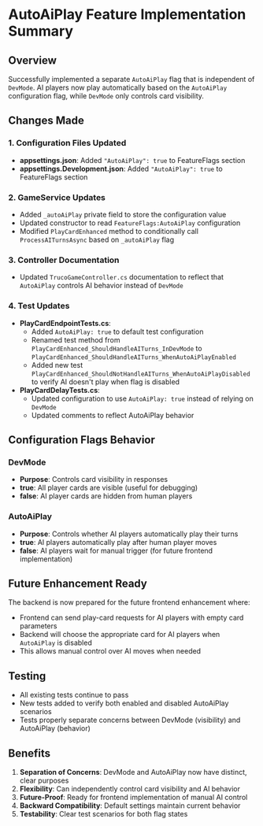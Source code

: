 # AutoAiPlay Feature Implementation Summary

## Overview
Successfully implemented a separate `AutoAiPlay` flag that is independent of `DevMode`. AI players now play automatically based on the `AutoAiPlay` configuration flag, while `DevMode` only controls card visibility.

## Changes Made

### 1. Configuration Files Updated
- **appsettings.json**: Added `"AutoAiPlay": true` to FeatureFlags section
- **appsettings.Development.json**: Added `"AutoAiPlay": true` to FeatureFlags section

### 2. GameService Updates
- Added `_autoAiPlay` private field to store the configuration value
- Updated constructor to read `FeatureFlags:AutoAiPlay` configuration
- Modified `PlayCardEnhanced` method to conditionally call `ProcessAITurnsAsync` based on `_autoAiPlay` flag

### 3. Controller Documentation
- Updated `TrucoGameController.cs` documentation to reflect that `AutoAiPlay` controls AI behavior instead of `DevMode`

### 4. Test Updates
- **PlayCardEndpointTests.cs**: 
  - Added `AutoAiPlay: true` to default test configuration
  - Renamed test method from `PlayCardEnhanced_ShouldHandleAITurns_InDevMode` to `PlayCardEnhanced_ShouldHandleAITurns_WhenAutoAiPlayEnabled`
  - Added new test `PlayCardEnhanced_ShouldNotHandleAITurns_WhenAutoAiPlayDisabled` to verify AI doesn't play when flag is disabled
- **PlayCardDelayTests.cs**: 
  - Updated configuration to use `AutoAiPlay: true` instead of relying on `DevMode`
  - Updated comments to reflect AutoAiPlay behavior

## Configuration Flags Behavior

### DevMode
- **Purpose**: Controls card visibility in responses
- **true**: All player cards are visible (useful for debugging)
- **false**: AI player cards are hidden from human players

### AutoAiPlay  
- **Purpose**: Controls whether AI players automatically play their turns
- **true**: AI players automatically play after human player moves
- **false**: AI players wait for manual trigger (for future frontend implementation)

## Future Enhancement Ready
The backend is now prepared for the future frontend enhancement where:
- Frontend can send play-card requests for AI players with empty card parameters
- Backend will choose the appropriate card for AI players when `AutoAiPlay` is disabled
- This allows manual control over AI moves when needed

## Testing
- All existing tests continue to pass
- New tests added to verify both enabled and disabled AutoAiPlay scenarios
- Tests properly separate concerns between DevMode (visibility) and AutoAiPlay (behavior)

## Benefits
1. **Separation of Concerns**: DevMode and AutoAiPlay now have distinct, clear purposes
2. **Flexibility**: Can independently control card visibility and AI behavior
3. **Future-Proof**: Ready for frontend implementation of manual AI control
4. **Backward Compatibility**: Default settings maintain current behavior
5. **Testability**: Clear test scenarios for both flag states
